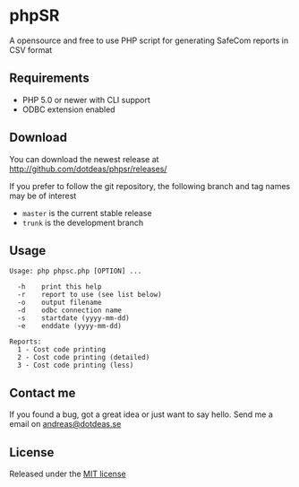 phpSR
=====

A opensource and free to use PHP script for generating SafeCom reports in CSV format

## Requirements
* PHP 5.0 or newer with CLI support
* ODBC extension enabled

## Download
You can download the newest release at http://github.com/dotdeas/phpsr/releases/

If you prefer to follow the git repository, the following branch and tag names may be of interest
* ``master`` is the current stable release
* ``trunk`` is the development branch

## Usage
```
Usage: php phpsc.php [OPTION] ...

  -h    print this help
  -r    report to use (see list below)
  -o    output filename
  -d    odbc connection name
  -s    startdate (yyyy-mm-dd)
  -e    enddate (yyyy-mm-dd)

Reports:
  1 - Cost code printing
  2 - Cost code printing (detailed)
  3 - Cost code printing (less)
```

## Contact me
If you found a bug, got a great idea or just want to say hello. Send me a email on andreas@dotdeas.se

## License
Released under the [MIT license](http://makesites.org/licenses/MIT)
